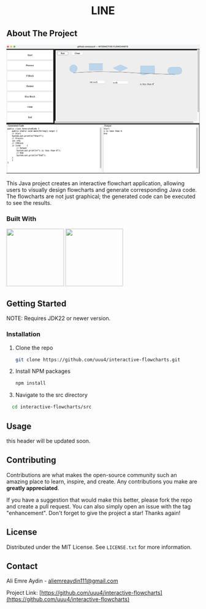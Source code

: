<h1 align="center">LINE</h1>

 






<!-- ABOUT THE PROJECT -->
## About The Project

![screenshot](/resources/images/screenshot.png)

This Java project creates an interactive flowchart application, allowing users to visually design flowcharts and generate corresponding Java code. The flowcharts are not just graphical; the generated code can be executed to see the results.


### Built With

   <img src="https://user-images.githubusercontent.com/25181517/117201156-9a724800-adec-11eb-9a9d-3cd0f67da4bc.png" width="150" height="150">
   <img src="https://user-images.githubusercontent.com/25181517/192108890-200809d1-439c-4e23-90d3-b090cf9a4eea.png" width="150" height="150">
 


<!-- GETTING STARTED -->
## Getting Started

NOTE: Requires JDK22 or newer version.

### Installation

1. Clone the repo
   ```sh
   git clone https://github.com/uuu4/interactive-flowcharts.git
   ```
2. Install NPM packages
   ```sh
   npm install
   ```
3. Navigate to the src directory
  ```sh
    cd interactive-flowcharts/src
   ```

<!-- USAGE EXAMPLES -->
## Usage

this header will be updated soon.


<!-- CONTRIBUTING -->
## Contributing

Contributions are what makes the open-source community such an amazing place to learn, inspire, and create. Any contributions you make are **greatly appreciated**.

If you have a suggestion that would make this better, please fork the repo and create a pull request. You can also simply open an issue with the tag "enhancement".
Don't forget to give the project a star! Thanks again!

<!-- LICENSE -->
## License

Distributed under the MIT License. See `LICENSE.txt` for more information.




<!-- CONTACT -->
## Contact

Ali Emre Aydin - aliemreaydin111@gmail.com

Project Link: [https://github.com/uuu4/interactive-flowcharts](https://github.com/uuu4/interactive-flowcharts)




<!-- MARKDOWN LINKS & IMAGES -->
<!-- https://www.markdownguide.org/basic-syntax/#reference-style-links -->
[java]:https://user-images.githubusercontent.com/25181517/117201156-9a724800-adec-11eb-9a9d-3cd0f67da4bc.png
[intellij]:https://user-images.githubusercontent.com/25181517/192108890-200809d1-439c-4e23-90d3-b090cf9a4eea.png
[maven]:https://user-images.githubusercontent.com/25181517/117207242-07d5a700-adf4-11eb-975e-be04e62b984b.png
